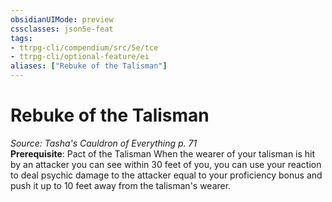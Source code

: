 ```yaml
---
obsidianUIMode: preview
cssclasses: json5e-feat
tags:
- ttrpg-cli/compendium/src/5e/tce
- ttrpg-cli/optional-feature/ei
aliases: ["Rebuke of the Talisman"]
---
```

# Rebuke of the Talisman
*Source: Tasha's Cauldron of Everything p. 71*  
**Prerequisite**: Pact of the Talisman
When the wearer of your talisman is hit by an attacker you can see within 30 feet of you, you can use your reaction to deal psychic damage to the attacker equal to your proficiency bonus and push it up to 10 feet away from the talisman's wearer.